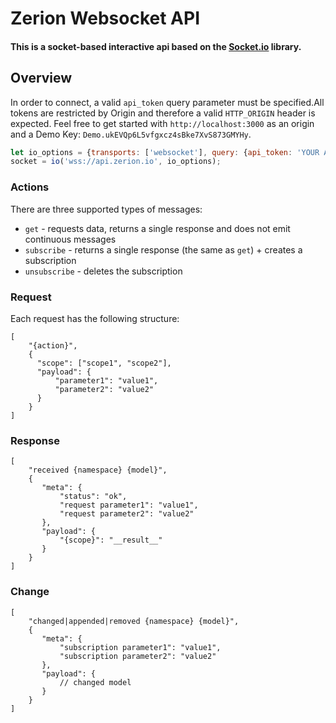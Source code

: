 # Zerion Websocket API

#### This is a socket-based interactive api based on the [Socket.io](https://socket.io) library.
## Overview
In order to connect, a valid `api_token` query parameter must be specified.All tokens are restricted by Origin and therefore a valid `HTTP_ORIGIN` header is expected.
Feel free to get started with `http://localhost:3000` as an origin and a Demo Key: `Demo.ukEVQp6L5vfgxcz4sBke7XvS873GMYHy`. 
```javascript
let io_options = {transports: ['websocket'], query: {api_token: 'YOUR API TOKEN'}};
socket = io('wss://api.zerion.io', io_options);
```

### Actions

There are three supported types of messages:

 - `get` - requests data, returns a single response and does not emit continuous messages
 - `subscribe` - returns a single response (the same as `get`) + creates a subscription
 - `unsubscribe` - deletes the subscription


### Request

Each request has the following structure:

```
[
    "{action}",
    {
      "scope": ["scope1", "scope2"],
      "payload": {
          "parameter1": "value1",
          "parameter2": "value2"
      }
    }
]
```


### Response

```
[
    "received {namespace} {model}",
    {
       "meta": {
           "status": "ok",
           "request parameter1": "value1",
           "request parameter2": "value2"
       },
       "payload": {
           "{scope}": "__result__"
       }
    }
]
```


### Change

```
[
    "changed|appended|removed {namespace} {model}",
    {
       "meta": {
           "subscription parameter1": "value1",
           "subscription parameter2": "value2"
       },
       "payload": {
           // changed model
       }
    }
]
```

